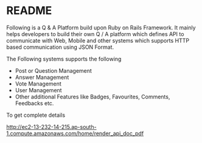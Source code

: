 # README

Following is a Q & A Platform build upon Ruby on Rails Framework. It mainly helps developers to build their own Q / A platform which defines API to communicate with Web, Mobile and other systems which supports HTTP based communication using JSON Format.

The Following systems supports the following

-	Post or Question Management
- Answer Management
- Vote Management
- User Management
- Other additional Features like Badges, Favourites, Comments, Feedbacks etc.

To get complete details

http://ec2-13-232-14-215.ap-south-1.compute.amazonaws.com/home/render_api_doc_pdf
